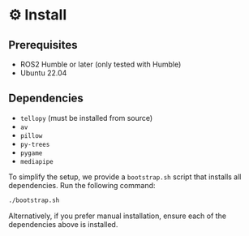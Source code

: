# ⚙️ Install

## Prerequisites

- ROS2 Humble or later (only tested with Humble)
- Ubuntu 22.04

## Dependencies

- `tellopy` (must be installed from source)
- `av`
- `pillow`
- `py-trees`
- `pygame`
- `mediapipe`

To simplify the setup, we provide a `bootstrap.sh` script that installs all dependencies. Run the following command:

```sh
./bootstrap.sh
```

Alternatively, if you prefer manual installation, ensure each of the dependencies above is installed.
